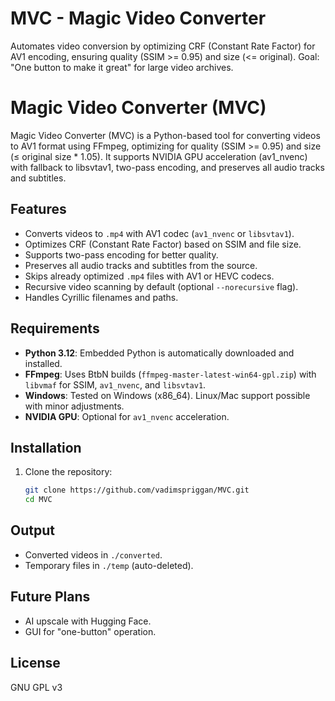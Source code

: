 # MVC - Magic Video Converter

Automates video conversion by optimizing CRF (Constant Rate Factor) for AV1 encoding, ensuring quality (SSIM >= 0.95) and size (<= original). Goal: "One button to make it great" for large video archives.

# Magic Video Converter (MVC)

Magic Video Converter (MVC) is a Python-based tool for converting videos to AV1 format using FFmpeg, optimizing for quality (SSIM >= 0.95) and size (≤ original size * 1.05). It supports NVIDIA GPU acceleration (av1_nvenc) with fallback to libsvtav1, two-pass encoding, and preserves all audio tracks and subtitles.

## Features
- Converts videos to `.mp4` with AV1 codec (`av1_nvenc` or `libsvtav1`).
- Optimizes CRF (Constant Rate Factor) based on SSIM and file size.
- Supports two-pass encoding for better quality.
- Preserves all audio tracks and subtitles from the source.
- Skips already optimized `.mp4` files with AV1 or HEVC codecs.
- Recursive video scanning by default (optional `--norecursive` flag).
- Handles Cyrillic filenames and paths.

## Requirements
- **Python 3.12**: Embedded Python is automatically downloaded and installed.
- **FFmpeg**: Uses BtbN builds (`ffmpeg-master-latest-win64-gpl.zip`) with `libvmaf` for SSIM, `av1_nvenc`, and `libsvtav1`.
- **Windows**: Tested on Windows (x86_64). Linux/Mac support possible with minor adjustments.
- **NVIDIA GPU**: Optional for `av1_nvenc` acceleration.

## Installation
1. Clone the repository:
   ```bash
   git clone https://github.com/vadimspriggan/MVC.git
   cd MVC

## Output
- Converted videos in `./converted`.
- Temporary files in `./temp` (auto-deleted).

## Future Plans
- AI upscale with Hugging Face.
- GUI for "one-button" operation.

## License
GNU GPL v3
